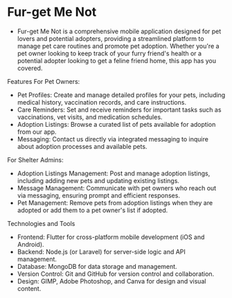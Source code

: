 # Fur-get Me Not 

- Fur-get Me Not is a comprehensive mobile application designed for pet lovers and potential adopters, providing a streamlined platform to manage pet care routines and promote pet adoption. Whether you're a pet owner looking to keep track of your furry friend's health or a potential adopter looking to get a feline friend home, this app has you covered.

Features
For Pet Owners:
* Pet Profiles: Create and manage detailed profiles for your pets, including medical history, vaccination records, and care instructions.
* Care Reminders: Set and receive reminders for important tasks such as vaccinations, vet visits, and medication schedules.
* Adoption Listings: Browse a curated list of pets available for adoption from our app.
* Messaging: Contact us directly via integrated messaging to inquire about adoption processes and available pets.

For Shelter Admins:
* Adoption Listings Management: Post and manage adoption listings, including adding new pets and updating existing listings.
* Message Management: Communicate with pet owners who reach out via messaging, ensuring prompt and efficient responses.
* Pet Management: Remove pets from adoption listings when they are adopted or add them to a pet owner's list if adopted.

Technologies and Tools
* Frontend: Flutter for cross-platform mobile development (iOS and Android).
* Backend: Node.js (or Laravel) for server-side logic and API management.
* Database: MongoDB for data storage and management.
* Version Control: Git and GitHub for version control and collaboration.
* Design: GIMP, Adobe Photoshop, and Canva for design and visual content.
